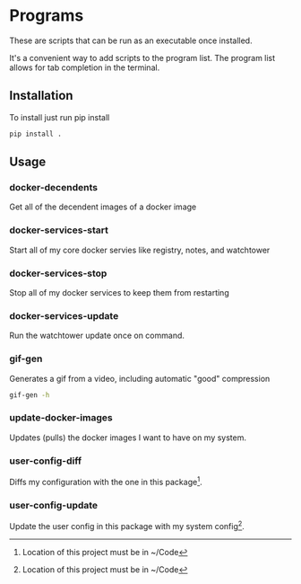 # Programs

These are scripts that can be run as an executable once installed.

It's a convenient way to add scripts to the program list.  The program list allows for tab completion in the terminal.

## Installation

To install just run pip install

```bash
pip install .
```

## Usage

### docker-decendents

Get all of the decendent images of a docker image

### docker-services-start

Start all of my core docker servies like registry, notes, and watchtower

### docker-services-stop

Stop all of my docker services to keep them from restarting

### docker-services-update

Run the watchtower update once on command.

### gif-gen

Generates a gif from a video, including automatic "good" compression

```bash
gif-gen -h
```

### update-docker-images

Updates (pulls) the docker images I want to have on my system.

### user-config-diff

Diffs my configuration with the one in this package[^1].

### user-config-update

Update the user config in this package with my system config[^1].

[^1]: Location of this project must be in ~/Code
